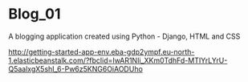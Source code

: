 # Blog_01

A blogging application created using Python - Django, HTML and CSS

http://getting-started-app-env.eba-gdp2ympf.eu-north-1.elasticbeanstalk.com/?fbclid=IwAR1NIi_XKm0TdhFd-MTIYrLYrU-Q5aalxgX5shI_6-Pw6z5KNG6OiAODUho

